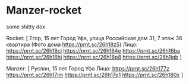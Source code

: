 # Manzer-rocket
some shitty dox


Rocket:
[
Егор, 15 лет
Город Уфа, улица Российская дом 31, 7 этаж 36 квартира
(Фото дома https://prnt.sc/26h18z5)
Лицо: 
https://prnt.sc/26h18ci
https://prnt.sc/26h164e
https://prnt.sc/26h16ba
https://prnt.sc/26h16hi
https://prnt.sc/26h16p8
https://prnt.sc/26h1jqb
]

Manzer:
[
Руслан, 15 лет
Город Уфа
Лицо:
https://prnt.sc/26h177z
https://prnt.sc/26h17jm
https://prnt.sc/26h17q1
https://prnt.sc/26h180x
]
